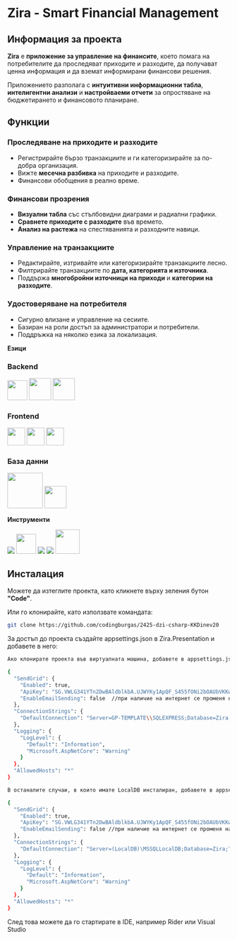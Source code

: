 # **Zira - Smart Financial Management**  

## **Информация за проекта** 
**Zira** е **приложение за управление на финансите**, което помага на потребителите да проследяват приходите и разходите, да получават ценна информация и да вземат информирани финансови решения.  

Приложението разполага с **интуитивни информационни табла**, **интелигентни анализи** и **настройваеми отчети** за опростяване на бюджетирането и финансовото планиране.  

## **Функции** 

### **Проследяване на приходите и разходите** 
- Регистрирайте бързо транзакциите и ги категоризирайте за по-добра организация.  
- Вижте **месечна разбивка** на приходите и разходите.  
- Финансови обобщения в реално време.  

### **Финансови прозрения** 
- **Визуални табла** със стълбовидни диаграми и радиални графики.  
- **Сравнете приходите с разходите** във времето.  
- **Анализ на растежа** на спестяванията и разходните навици.  

### **Управление на транзакциите** 
- Редактирайте, изтривайте или категоризирайте транзакциите лесно.  
- Филтрирайте транзакциите по **дата, категорията и източника**.  
- Поддържа **многобройни източници на приходи** и **категории на разходите**.  

### **Удостоверяване на потребителя** 
- Сигурно влизане и управление на сесиите.  
- Базиран на роли достъп за администратори и потребители.  
- Поддръжка на няколко езика за локализация.  


**Езици**

### **Backend**

<p align="left"> <a><img width="45" src="https://upload.wikimedia.org/wikipedia/commons/thumb/b/bd/Logo_C_sharp.svg/384px-Logo_C_sharp.svg.png?20221121173824"/></a> <a><img src="https://upload.wikimedia.org/wikipedia/commons/thumb/e/ee/.NET_Core_Logo.svg/768px-.NET_Core_Logo.svg.png?20210328084203 " width="50" height="50"/></a> <a><img src="https://github.com/campusMVP/dotnetCoreLogoPack/raw/master/ASP.NET%20Core%20MVC/Bitmap%20RGB/Bitmap-MEDIUM_ASP.NET-Core-MVC-Logo_2colors_Square_Boxed_RGB.png" height="50"/></a> </p>

### **Frontend**

<p align="left"> <a><img width="40" height="40" src="https://upload.wikimedia.org/wikipedia/commons/thumb/3/38/HTML5_Badge.svg/768px-HTML5_Badge.svg.png?20110131171049 " /></a> <a><img src="https://upload.wikimedia.org/wikipedia/commons/thumb/6/62/CSS3_logo.svg/768px-CSS3_logo.svg.png?20210705212817" width="40" height="40"/></a> <a><img src="https://upload.wikimedia.org/wikipedia/commons/thumb/6/6a/JavaScript-logo.png/900px-JavaScript-logo.png" width="40" height="40"/></a> </p>

### **База данни**

<p align="left"> <a><img width="80" src="https://upload.wikimedia.org/wikipedia/commons/8/87/Sql_data_base_with_logo.png?20210130181641"/></a> 
<a><img src="https://github.com/campusMVP/dotnetCoreLogoPack/raw/master/Entity%20Framework%20Core/Bitmap%20RGB/Bitmap-MEDIUM_Entity-Framework-Core-Logo_2colors_Square_Boxed_RGB.png" height="50"/></a> </p>


**Инструменти**


<p align="left"> <a><img src="https://img.icons8.com/color/51/null/visual-studio-code-2019.png"/></a> <a><img width="45px" src="https://upload.wikimedia.org/wikipedia/commons/thumb/2/2c/Visual_Studio_Icon_2022.svg/290px-Visual_Studio_Icon_2022.svg.png"/></a> <a><img src="https://img.icons8.com/fluency/48/null/figma.png"/></a> <a><img src="https://img.icons8.com/color/48/000000/git.png"/></a> <a><img width="55px" src="https://img.icons8.com/material-outlined/256/github.png"/></a> </p>


## **Инсталация** 

Можете да изтеглите проекта, като кликнете върху зеления бутон **"Code"**.  

Или го клонирайте, като използвате командата:  
```bash
git clone https://github.com/codingburgas/2425-dzi-csharp-KKDinev20
```
За достъп до проекта създайте appsettings.json в Zira.Presentation и добавете в него:

```bash
Ако клонирате проекта във виртуалната машина, добавете в appsettings.json:

{
  "SendGrid": {
    "Enabled": true,
    "ApiKey": "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",
    "EnableEmailSending": false  //при наличие на интернет се променя на true
  },
  "ConnectionStrings": {
    "DefaultConnection": "Server=GP-TEMPLATE\\SQLEXPRESS;Database=Zira;TrustServerCertificate=True;Integrated Security=true;"
  },
  "Logging": {
    "LogLevel": {
      "Default": "Information",
      "Microsoft.AspNetCore": "Warning"
    }
  },
  "AllowedHosts": "*"
}
```

```bash
В останалите случаи, в които имате LocalDB инсталиран, добавете в appsettings.json:

{
  "SendGrid": {
    "Enabled": true,
    "ApiKey": "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",
    "EnableEmailSending": false //при наличие на интернет се променя на true
  },
  "ConnectionStrings": {
    "DefaultConnection": "Server=(LocalDB)\MSSQLLocalDB;Database=Zira;TrustServerCertificate=True;Integrated Security=true;"
  },
  "Logging": {
    "LogLevel": {
      "Default": "Information",
      "Microsoft.AspNetCore": "Warning"
    }
  },
  "AllowedHosts": "*"
}
```

След това можете да го стартирате в IDE, например Rider или Visual Studio